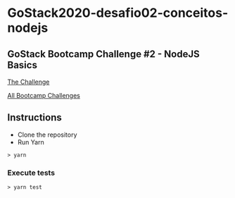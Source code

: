 # GoStack2020-desafio02-conceitos-nodejs
## GoStack Bootcamp Challenge #2 - NodeJS Basics

[The Challenge](https://github.com/Rocketseat/bootcamp-gostack-desafios/tree/master/desafio-conceitos-nodejs)

[All Bootcamp Challenges](https://github.com/Rocketseat/bootcamp-gostack-desafios)

## Instructions
* Clone the repository
* Run Yarn
```shell
> yarn
```
### Execute tests
```shell
> yarn test
```
